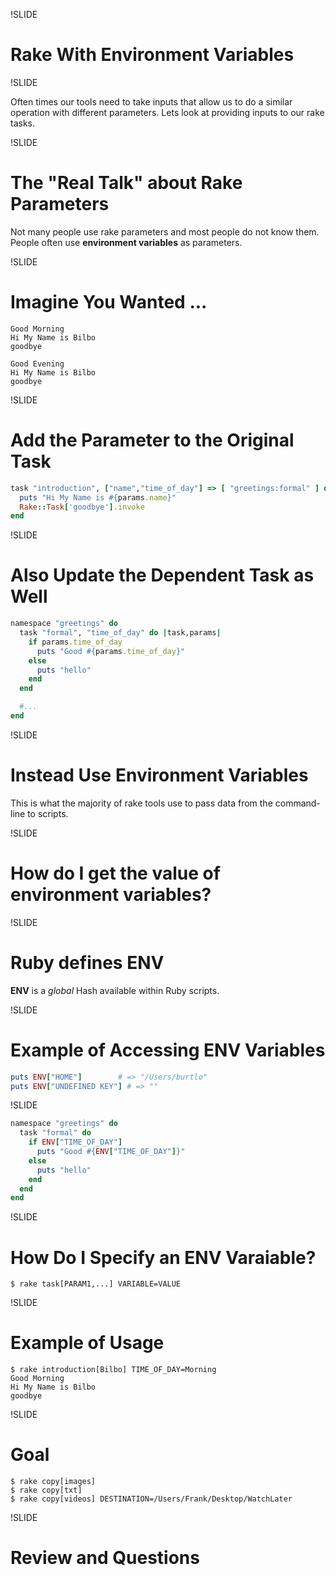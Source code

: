 !SLIDE

# Rake With Environment Variables

!SLIDE

Often times our tools need to take inputs that allow us to do a similar
operation with different parameters. Lets look at providing inputs to our
rake tasks.

!SLIDE

# The "Real Talk" about Rake Parameters

Not many people use rake parameters and most people do not know them. People
often use **environment variables** as parameters.

!SLIDE

# Imagine You Wanted ...

```
Good Morning
Hi My Name is Bilbo
goodbye
```

```
Good Evening
Hi My Name is Bilbo
goodbye
```

!SLIDE

# Add the Parameter to the Original Task

```ruby
task "introduction", ["name","time_of_day"] => [ "greetings:formal" ] do |task,params|
  puts "Hi My Name is #{params.name}"
  Rake::Task['goodbye'].invoke
end
```

!SLIDE

# Also Update the Dependent Task as Well

```ruby
namespace "greetings" do
  task "formal", "time_of_day" do |task,params|
    if params.time_of_day
      puts "Good #{params.time_of_day}"
    else
      puts "hello"
    end
  end

  #...
end
```

!SLIDE

# Instead Use Environment Variables

This is what the majority of rake tools use to pass data from the command-line
to scripts.

!SLIDE

# How do I get the value of environment variables?

!SLIDE

# Ruby defines ENV

**ENV** is a *global* Hash available within Ruby scripts.

!SLIDE

# Example of Accessing ENV Variables

```ruby
puts ENV["HOME"]        # => "/Users/burtlo"
puts ENV["UNDEFINED KEY"] # => ""
```

!SLIDE

```ruby
namespace "greetings" do
  task "formal" do
    if ENV["TIME_OF_DAY"]
      puts "Good #{ENV["TIME_OF_DAY"]}"
    else
      puts "hello"
    end
  end
end
```

!SLIDE

# How Do I Specify an ENV Varaiable?

```
$ rake task[PARAM1,...] VARIABLE=VALUE
```

!SLIDE

# Example of Usage

```
$ rake introduction[Bilbo] TIME_OF_DAY=Morning
Good Morning
Hi My Name is Bilbo
goodbye
```

!SLIDE

# Goal

```
$ rake copy[images]
$ rake copy[txt]
$ rake copy[videos] DESTINATION=/Users/Frank/Desktop/WatchLater
```

!SLIDE

# Review and Questions
